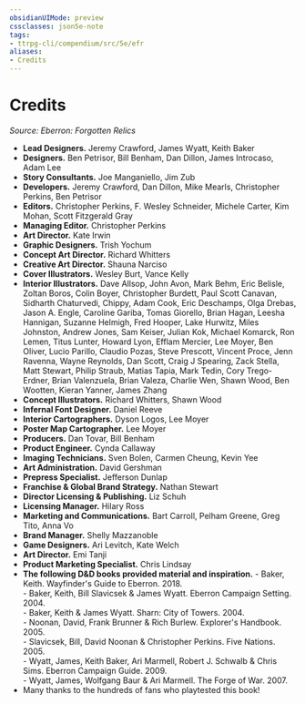 ```yaml
---
obsidianUIMode: preview
cssclasses: json5e-note
tags:
- ttrpg-cli/compendium/src/5e/efr
aliases:
- Credits
---
```

# Credits
*Source: Eberron: Forgotten Relics* 

- **Lead Designers.** Jeremy Crawford, James Wyatt, Keith Baker  
- **Designers.** Ben Petrisor, Bill Benham, Dan Dillon, James Introcaso, Adam Lee  
- **Story Consultants.** Joe Manganiello, Jim Zub  
- **Developers.** Jeremy Crawford, Dan Dillon, Mike Mearls, Christopher Perkins, Ben Petrisor  
- **Editors.** Christopher Perkins, F. Wesley Schneider, Michele Carter, Kim Mohan, Scott Fitzgerald Gray  
- **Managing Editor.** Christopher Perkins  
- **Art Director.** Kate Irwin  
- **Graphic Designers.** Trish Yochum  
- **Concept Art Director.** Richard Whitters  
- **Creative Art Director.** Shauna Narciso  
- **Cover Illustrators.** Wesley Burt, Vance Kelly  
- **Interior Illustrators.** Dave Allsop, John Avon, Mark Behm, Eric Belisle, Zoltan Boros, Colin Boyer, Christopher Burdett, Paul Scott Canavan, Sidharth Chaturvedi, Chippy, Adam Cook, Eric Deschamps, Olga Drebas, Jason A. Engle, Caroline Gariba, Tomas Giorello, Brian Hagan, Leesha Hannigan, Suzanne Helmigh, Fred Hooper, Lake Hurwitz, Miles Johnston, Andrew Jones, Sam Keiser, Julian Kok, Michael Komarck, Ron Lemen, Titus Lunter, Howard Lyon, Efflam Mercier, Lee Moyer, Ben Oliver, Lucio Parillo, Claudio Pozas, Steve Prescott, Vincent Proce, Jenn Ravenna, Wayne Reynolds, Dan Scott, Craig J Spearing, Zack Stella, Matt Stewart, Philip Straub, Matias Tapia, Mark Tedin, Cory Trego-Erdner, Brian Valenzuela, Brian Valeza, Charlie Wen, Shawn Wood, Ben Wootten, Kieran Yanner, James Zhang  
- **Concept Illustrators.** Richard Whitters, Shawn Wood  
- **Infernal Font Designer.** Daniel Reeve  
- **Interior Cartographers.** Dyson Logos, Lee Moyer  
- **Poster Map Cartographer.** Lee Moyer  
- **Producers.** Dan Tovar, Bill Benham  
- **Product Engineer.** Cynda Callaway  
- **Imaging Technicians.** Sven Bolen, Carmen Cheung, Kevin Yee  
- **Art Administration.** David Gershman  
- **Prepress Specialist.** Jefferson Dunlap  
- **Franchise & Global Brand Strategy.** Nathan Stewart  
- **Director Licensing & Publishing.** Liz Schuh  
- **Licensing Manager.** Hilary Ross  
- **Marketing and Communications.** Bart Carroll, Pelham Greene, Greg Tito, Anna Vo  
- **Brand Manager.** Shelly Mazzanoble  
- **Game Designers.** Ari Levitch, Kate Welch  
- **Art Director.** Emi Tanji  
- **Product Marketing Specialist.** Chris Lindsay  
- **The following D&D books provided material and inspiration.**     - Baker, Keith. Wayfinder's Guide to Eberron. 2018.    
        - Baker, Keith, Bill Slavicsek & James Wyatt. Eberron Campaign Setting. 2004.    
        - Baker, Keith & James Wyatt. Sharn: City of Towers. 2004.    
        - Noonan, David, Frank Brunner & Rich Burlew. Explorer's Handbook. 2005.    
        - Slavicsek, Bill, David Noonan & Christopher Perkins. Five Nations. 2005.    
        - Wyatt, James, Keith Baker, Ari Marmell, Robert J. Schwalb & Chris Sims. Eberron Campaign Guide. 2009.    
        - Wyatt, James, Wolfgang Baur & Ari Marmell. The Forge of War. 2007.    
- Many thanks to the hundreds of fans who playtested this book!